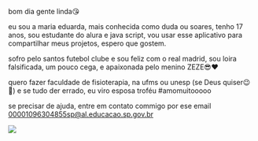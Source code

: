 bom dia gente linda😘

eu sou a maria eduarda, mais conhecida como duda ou soares, tenho 17 anos, sou estudante do alura e java script, vou usar esse aplicativo para compartilhar meus projetos, espero que gostem.

sofro pelo santos futebol clube e sou feliz com o real madrid, sou loira falsificada, um pouco cega, e apaixonada pelo menino ZEZE😎❤

quero fazer faculdade de fisioterapia, na ufms ou unesp (se Deus quiser😉🙏) e se tudo der errado, eu viro esposa troféu #amomuitooooo

se precisar de ajuda, entre em contato commigo por ese email 00001096304855sp@al.educacao.sp.gov.br

![](https://media1.tenor.com/m/QtIquDDxQZMAAAAd/santos-santos-fc.gif)
